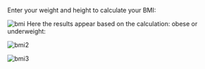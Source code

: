 Enter your weight and height to calculate your BMI:

![bmi](https://github.com/user-attachments/assets/6f8f8d77-c1b4-4334-b458-8e039ff13198)
Here the results appear based on the calculation: obese or underweight: 



![bmi2](https://github.com/user-attachments/assets/b79a338e-b8d0-448a-89aa-ea554f22eb83)


![bmi3](https://github.com/user-attachments/assets/9bb8d658-d71b-4e96-b64a-83324bdbaedb)
